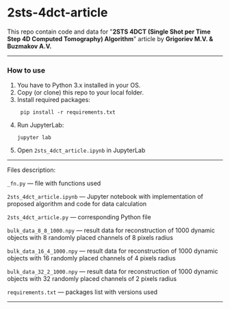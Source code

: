 # 2sts-4dct-article

This repo contain code and data for "**2STS 4DCT (Single Shot per Time Step 4D Computed Tomography) Algorithm**" article by **Grigoriev M.V. & Buzmakov A.V.**

---

### How to use

1. You have to Python 3.x installed in your OS.
2. Copy (or clone) this repo to your local folder.
3. Install required packages:
   ```
    pip install -r requirements.txt
   ```
4. Run JupyterLab:
   ```
   jupyter lab
   ```
5. Open `2sts_4dct_article.ipynb` in JupyterLab

---

Files description:

`_fn.py` — file with functions used

`2sts_4dct_article.ipynb` — Jupyter notebook with implementation of proposed algorithm and code for data calculation

`2sts_4dct_article.py` — corresponding Python file

`bulk_data_8_8_1000.npy` — result data for reconstruction of 1000 dynamic objects with 8 randomly placed channels of 8 pixels radius

`bulk_data_16_4_1000.npy` — result data for reconstruction of 1000 dynamic objects with 16 randomly placed channels of 4 pixels radius

`bulk_data_32_2_1000.npy` — result data for reconstruction of 1000 dynamic objects with 32 randomly placed channels of 2 pixels radius

`requirements.txt` — packages list with versions used

---